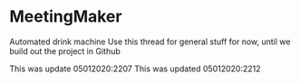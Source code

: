 # MeetingMaker
Automated drink machine
Use this thread for general stuff for now, until we build out the project in Github

This was update 05012020:2207
This was updated 05012020:2212

